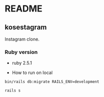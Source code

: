 # README
## kosestagram
Instagram clone.

### Ruby version
* ruby 2.5.1

* How to run on local
```
bin/rails db:migrate RAILS_ENV=development
```
```
rails s
```
